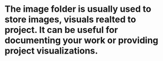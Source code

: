 # The image folder is usually used to store images, visuals realted to project. It can be useful for documenting your work or providing project visualizations.  